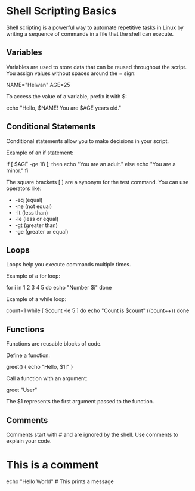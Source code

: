 # Shell Scripting Basics

Shell scripting is a powerful way to automate repetitive tasks in Linux by writing a sequence of commands in a file that the shell can execute.

## Variables

Variables are used to store data that can be reused throughout the script. You assign values without spaces around the = sign:

NAME="Helwan"
AGE=25

To access the value of a variable, prefix it with $:

echo "Hello, $NAME! You are $AGE years old."

## Conditional Statements

Conditional statements allow you to make decisions in your script.

Example of an if statement:

if [ $AGE -ge 18 ]; then
  echo "You are an adult."
else
  echo "You are a minor."
fi

The square brackets [ ] are a synonym for the test command. You can use operators like:
- -eq (equal)
- -ne (not equal)
- -lt (less than)
- -le (less or equal)
- -gt (greater than)
- -ge (greater or equal)

## Loops

Loops help you execute commands multiple times.

Example of a for loop:

for i in 1 2 3 4 5
do
  echo "Number $i"
done

Example of a while loop:

count=1
while [ $count -le 5 ]
do
  echo "Count is $count"
  ((count++))
done

## Functions

Functions are reusable blocks of code.

Define a function:

greet() {
  echo "Hello, $1!"
}

Call a function with an argument:

greet "User"

The $1 represents the first argument passed to the function.

## Comments

Comments start with # and are ignored by the shell. Use comments to explain your code.

# This is a comment
echo "Hello World"  # This prints a message
